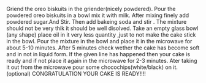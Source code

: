 Griend the oreo biskuits in the griender(nicely powdered).
Pour the powdered oreo biskuits in a bowl mix it with milk.
After mixing finely add powdered sugar.And Stir.
Then add bakeing soda and stir .
The mixture should not  be very thik it should be well disolved.
Take an empty glass bowl (any shape) place oil in it very less quantity ,just to not make the cake stick in the bowl.
Pour the mixture in the bowl and place it in the microwave for about 5-10 minutes.
After 5 minutes check wether the cake has become soft and in not in liquid form.
If the given line has happened then your cake is ready and if not place it again in the microwave for 2-3 minutes.
Ater taking it  out from the microwave pour some chocochips(white/black) on it.(optional)
CONGRATULATION YOUR CAKE IS READY!!!!
